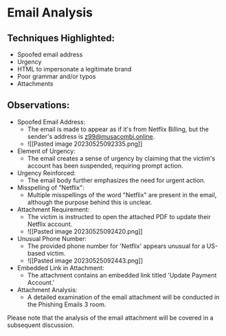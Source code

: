 # Email Analysis

## Techniques Highlighted:
- Spoofed email address
- Urgency
- HTML to impersonate a legitimate brand
- Poor grammar and/or typos
- Attachments

## Observations:
- Spoofed Email Address:
  - The email is made to appear as if it's from Netflix Billing, but the sender's address is z99@musacombi.online.
  - ![[Pasted image 20230525092335.png]]
- Element of Urgency:
  - The email creates a sense of urgency by claiming that the victim's account has been suspended, requiring prompt action.
- Urgency Reinforced:
  - The email body further emphasizes the need for urgent action.
- Misspelling of "Netflix":
  - Multiple misspellings of the word "Netflix" are present in the email, although the purpose behind this is unclear.
- Attachment Requirement:
  - The victim is instructed to open the attached PDF to update their Netflix account.
  - ![[Pasted image 20230525092420.png]]
- Unusual Phone Number:
  - The provided phone number for 'Netflix' appears unusual for a US-based victim.
  - ![[Pasted image 20230525092443.png]]
- Embedded Link in Attachment:
  - The attachment contains an embedded link titled 'Update Payment Account.'
- Attachment Analysis:
  - A detailed examination of the email attachment will be conducted in the Phishing Emails 3 room.

Please note that the analysis of the email attachment will be covered in a subsequent discussion.